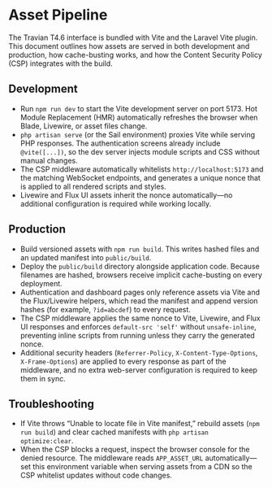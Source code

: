 # Asset Pipeline

The Travian T4.6 interface is bundled with Vite and the Laravel Vite plugin. This document outlines how assets are served in both development and production, how cache-busting works, and how the Content Security Policy (CSP) integrates with the build.

## Development

- Run `npm run dev` to start the Vite development server on port 5173. Hot Module Replacement (HMR) automatically refreshes the browser when Blade, Livewire, or asset files change.
- `php artisan serve` (or the Sail environment) proxies Vite while serving PHP responses. The authentication screens already include `@vite([...])`, so the dev server injects module scripts and CSS without manual changes.
- The CSP middleware automatically whitelists `http://localhost:5173` and the matching WebSocket endpoints, and generates a unique nonce that is applied to all rendered scripts and styles.
- Livewire and Flux UI assets inherit the nonce automatically—no additional configuration is required while working locally.

## Production

- Build versioned assets with `npm run build`. This writes hashed files and an updated manifest into `public/build`.
- Deploy the `public/build` directory alongside application code. Because filenames are hashed, browsers receive implicit cache-busting on every deployment.
- Authentication and dashboard pages only reference assets via Vite and the Flux/Livewire helpers, which read the manifest and append version hashes (for example, `?id=abcdef`) to every request.
- The CSP middleware applies the same nonce to Vite, Livewire, and Flux UI responses and enforces `default-src 'self'` without `unsafe-inline`, preventing inline scripts from running unless they carry the generated nonce.
- Additional security headers (`Referrer-Policy`, `X-Content-Type-Options`, `X-Frame-Options`) are applied to every response as part of the middleware, and no extra web-server configuration is required to keep them in sync.

## Troubleshooting

- If Vite throws “Unable to locate file in Vite manifest,” rebuild assets (`npm run build`) and clear cached manifests with `php artisan optimize:clear`.
- When the CSP blocks a request, inspect the browser console for the denied resource. The middleware reads `APP_ASSET_URL` automatically—set this environment variable when serving assets from a CDN so the CSP whitelist updates without code changes.
